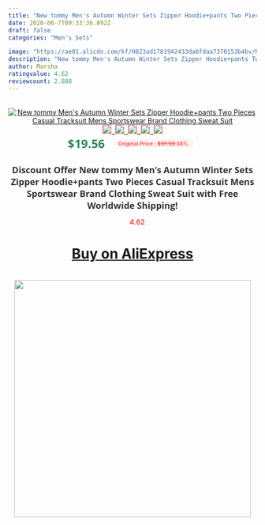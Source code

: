 ```yaml
---
title: "New tommy Men's Autumn Winter Sets Zipper Hoodie+pants Two Pieces Casual Tracksuit Mens Sportswear Brand Clothing Sweat Suit"
date: 2020-06-7T09:33:36.892Z
draft: false
categories: "Men's Sets"

image: "https://ae01.alicdn.com/kf/H823ad1781942433da6fdaa7370153b4bv/New-tommy-Men-s-Autumn-Winter-Sets-Zipper-Hoodie-pants-Two-Pieces-Casual-Tracksuit-Mens-Sportswear.jpg"
description: "New tommy Men's Autumn Winter Sets Zipper Hoodie+pants Two Pieces Casual Tracksuit Mens Sportswear Brand Clothing Sweat Suit"
author: Marsha
ratingvalue: 4.62
reviewcount: 2.888
---
```

<br>
<div style="text-align: center;">
<a href="https://s.click.aliexpress.com/e/_A90Bvx" target="_blank" rel="nofollow noopener noreferrer"><img alt="New tommy Men's Autumn Winter Sets Zipper Hoodie+pants Two Pieces Casual Tracksuit Mens Sportswear Brand Clothing Sweat Suit" class="magnifier-image" src="https://ae01.alicdn.com/kf/H823ad1781942433da6fdaa7370153b4bv/New-tommy-Men-s-Autumn-Winter-Sets-Zipper-Hoodie-pants-Two-Pieces-Casual-Tracksuit-Mens-Sportswear.jpg_640x640.jpg">
<br>
<img style="border:1px solid salmon" src="https://ae01.alicdn.com/kf/H823ad1781942433da6fdaa7370153b4bv/New-tommy-Men-s-Autumn-Winter-Sets-Zipper-Hoodie-pants-Two-Pieces-Casual-Tracksuit-Mens-Sportswear.jpg_120x120.jpg">&nbsp;&nbsp;<img style="border:1px solid salmon" src="https://ae01.alicdn.com/kf/Hd851d09fc2bc4e099407b5e542e7a1cbO/New-tommy-Men-s-Autumn-Winter-Sets-Zipper-Hoodie-pants-Two-Pieces-Casual-Tracksuit-Mens-Sportswear.jpg_120x120.jpg">&nbsp;&nbsp;<img style="border:1px solid salmon" src="https://ae01.alicdn.com/kf/H123b76f4bf6241c9b8608a4dee22893eA/New-tommy-Men-s-Autumn-Winter-Sets-Zipper-Hoodie-pants-Two-Pieces-Casual-Tracksuit-Mens-Sportswear.jpg_120x120.jpg">&nbsp;&nbsp;<img style="border:1px solid salmon" src="https://ae01.alicdn.com/kf/Haedb00e0ad3d48c7a90cae5a6a4a086ar/New-tommy-Men-s-Autumn-Winter-Sets-Zipper-Hoodie-pants-Two-Pieces-Casual-Tracksuit-Mens-Sportswear.jpg_120x120.jpg">&nbsp;&nbsp;<img style="border:1px solid salmon" src="https://ae01.alicdn.com/kf/H81d5ab481fa442fa896432e3167cf9dbJ/New-tommy-Men-s-Autumn-Winter-Sets-Zipper-Hoodie-pants-Two-Pieces-Casual-Tracksuit-Mens-Sportswear.jpg_120x120.jpg"></a></div><br0>
<div style="text-align: center;"><span style="background-color: white; border: 0px; box-sizing: border-box; color: seagreen; display: inline-block; font-family: &quot;open sans&quot; , &quot;arial&quot; , &quot;helvetica&quot; , sans-serif , &quot;heiti&quot;; font-size: 24px; font-stretch: inherit; font-weight: 700; line-height: inherit; margin: 0px 10px 0px 0px; padding: 0px; vertical-align: middle;">$19.56 </span>
<span style="background: rgb(255 , 241 , 241); border-radius: 3px; border: 0px; box-sizing: border-box; color: #ff4747; display: inline-block; font-family: inherit; font-size: 12px; font-stretch: inherit; font-style: inherit; font-variant: inherit; font-weight: 600; line-height: inherit; margin: 0px; padding: 2px 5px; transform: scale(0.9); vertical-align: middle;">Original Price : <b style="text-decoration: line-through;">$31.55 </b> 38%&nbsp;&nbsp;</span></div>
<h1 style="color: #333333; display: inline-block; font-family: &quot;open sans&quot; , &quot;arial&quot; , &quot;helvetica&quot; , sans-serif , &quot;heiti&quot;; font-size: 18px; font-stretch: inherit; font-weight: 700; text-align: center;">Discount Offer New tommy Men's Autumn Winter Sets Zipper Hoodie+pants Two Pieces Casual Tracksuit Mens Sportswear Brand Clothing Sweat Suit with Free Worldwide Shipping!</h1>
<div style="color: #ff4747; text-align: center;">
<img src="https://4.bp.blogspot.com/-M0ZcTcb-5uY/XleCXlxnR4I/AAAAAAAAAEc/OrjgMkXV1oMQFaCRZj5HQwOCBcu3w1FegCPcBGAYYCw/s1600/star.png" style="height: 15px;">&nbsp;<b>4.62</b></div>
<div class="button_cont" align="center"><a class="buynow_a" href="https://s.click.aliexpress.com/e/_A90Bvx" target="_blank" rel="nofollow noopener noreferrer"><H1>Buy on AliExpress</H1></a></div><br>
<div class="separator" style="clear: both; text-align: center;">
<img src="https://lh3.googleusercontent.com/-pTy5HemUv9M/XlePHvY0dAI/AAAAAAAAAE4/0nX5iRUoIWY8eMW9Dpxeirr157OZliDIgCLcBGAsYHQ/s1600/badge.gif" width="480">
</div>
